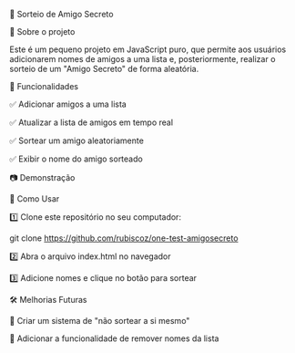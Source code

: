 🎁 Sorteio de Amigo Secreto

📌 Sobre o projeto

Este é um pequeno projeto em JavaScript puro, que permite aos usuários adicionarem nomes de amigos a uma lista e, posteriormente, realizar o sorteio de um "Amigo Secreto" de forma aleatória.

🚀 Funcionalidades

✅ Adicionar amigos a uma lista

✅ Atualizar a lista de amigos em tempo real

✅ Sortear um amigo aleatoriamente

✅ Exibir o nome do amigo sorteado

📷 Demonstração


📂 Como Usar

1️⃣ Clone este repositório no seu computador:

git clone https://github.com/rubiscoz/one-test-amigosecreto

2️⃣ Abra o arquivo index.html no navegador

3️⃣ Adicione nomes e clique no botão para sortear

🛠 Melhorias Futuras

🔹 Criar um sistema de "não sortear a si mesmo"

🔹 Adicionar a funcionalidade de remover nomes da lista


